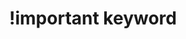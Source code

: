 ---
title: "!important keyword"
description: "An `!important` declaration takes precedence over a normal declaration."
category: css
last_test_date: "2021-11-30"
test_url: "/tests/css-important.html"
test_results_url: "https://app.emailonacid.com/app/acidtest/JEyxyPfKHFZCPKxlgiOugpH4lyNrXX39cd9M8xaW1DojH/list"
stats: {
    apple-mail: {
        macos: {
            "13":"y",
            "15":"y"
        },
        ios: {
            "15":"y"
        }
    },
    gmail: {
        desktop-webmail: {
            "2021-11":"a #1"
        },
        ios: {
            "2021-11":"a #1 #2"
        },
        android: {
            "2021-11":"a #1 #2"
        },
        mobile-webmail: {
            "2021-11":"a #1 #2"
        }
    },
    orange: {
        desktop-webmail: {
            "2021-11":"n #3"
        },
        ios: {
            "2021-11":"n #3"
        },
        android: {
            "2021-11":"n #3"
        }
    },
    outlook: {
        windows: {
            "2007":"a #4 #5",
            "2010":"a #4 #5",
            "2013":"a #4 #5",
            "2016":"a #4 #5",
            "2019":"a #4 #5"
        },
        windows-mail: {
            "2021-11":"a #4"
        },
        macos: {
            "16.56":"y"
        },
        outlook-com: {
            "2021-11":"y"
        },
        ios: {
            "2021-11":"y"
        },
        android: {
            "2021-11":"y"
        }
    },
    samsung-email: {
        android: {
            "7.0":"y"
        }
    },
    sfr: {
        desktop-webmail: {
            "2021-11":"y"
        },
        ios: {
            "2021-11":"a #6"
        },
        android: {
            "2021-11":"a #6"
        }
    },
    thunderbird: {
        macos: {
            "91.2.1":"y"
        }
    },
    aol: {
        desktop-webmail: {
            "2021-11":"a #7"
        },
        ios: {
            "2021-11":"a #7"
        },
        android: {
            "2021-11":"a #7"
        }
    },
    yahoo: {
        desktop-webmail: {
            "2021-11":"a #7"
        },
        ios: {
            "2021-11":"a #7"
        },
        android: {
            "2021-11":"a #7"
        }
    },
    protonmail: {
        desktop-webmail: {
            "2021-11":"a #8"
        },
        ios: {
            "2021-11":"a #6"
        },
        android: {
            "2021-11":"a #6"
        }
    },
    hey: {
        desktop-webmail: {
            "2021-11":"y"
        }
    },
    mail-ru: {
        desktop-webmail: {
            "2021-11":"y"
        }
    },
    fastmail: {
        desktop-webmail: {
            "2021-11": "y"
        }
    },
    laposte: {
        desktop-webmail: {
            "2021-11": "y"
        }
    },
    gmx: {
        desktop-webmail: {
            "2022-06": "n"
        },
        ios: {
            "2022-06": "y"
        },
        android: {
            "2022-06": "y"
        }
    },
    web-de: {
        desktop-webmail: {
            "2022-06": "n"
        },
        ios: {
            "2022-06": "y"
        },
        android: {
            "2022-06": "y"
        }
    },
    ionos-1and1: {
        desktop-webmail: {
            "2022-06": "y"
        },
        android: {
            "2022-06": "y"
        }
    }
}
notes_by_num: {
    "1": "Partial. Only supported in lowercase. (See [email-bugs#13](https://github.com/hteumeuleu/email-bugs/issues/13))",
    "2": "Partial. Only supported inline when using a Non Gmail Account due to the lack of `<style>` support.",
    "3": "Not supported. The entire declaration is removed if there is no space before `!important`.",
    "4": "Partial. Only supported with a space before.",
    "5": "Partial. Not supported inline. (See [email-bugs#31](https://github.com/hteumeuleu/email-bugs/issues/31))",
    "6": "Partial. Only supported inline due to the lack of `<style>` support.",
    "7": "Partial. Removed if there is no space before when used with a `background-image` property. (See [email-bugs#16](https://github.com/hteumeuleu/email-bugs/issues/16))",
    "8": "Partial. Only supported in lowercase."
}
links: {
    "MDN: CSS Specificity":"https://developer.mozilla.org/en-US/docs/Web/CSS/Specificity"
}
---